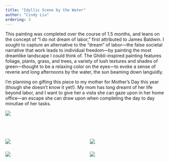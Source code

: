 ```yaml
---
title: "Idyllic Scene by the Water"
author: "Cindy Liu"
ordering: 3
---
```


This painting was completed over the course of 1.5 months, and leans on the concept of “I do not dream of labor,” first attributed to James Baldwin. I sought to capture an alternative to the “dream” of labor—the false societal narrative that work leads to individual freedom—by painting the most dreamlike landscape I could think of. The Ghibli-inspired painting features foliage, plants, grass, and trees, a variety of lush textures and shades of green—thought to be a relaxing color on the eyes—to evoke a sense of reverie and long afternoons by the water, the sun beaming down languidly.

I’m planning on gifting this piece to my mother for Mother’s Day this year (though she doesn’t know it yet!). My mom has long dreamt of her life beyond labor, and I want to give her a vista she can gaze upon in her home office—an escape she can draw upon when completing the day to day minutiae of her tasks.

<img src="/assets/images/zine/z6/idyllic/idyllic1.jpg">

<div class="container">
    <img src="/assets/images/zine/z6/idyllic/idyllic2.jpg">
    <img src="/assets/images/zine/z6/idyllic/idyllic3.jpg">
    <img src="/assets/images/zine/z6/idyllic/idyllic4.jpg">
    <img src="/assets/images/zine/z6/idyllic/idyllic5.jpg">
</div>

<style>
    .container {
        display: grid; 
        grid-template-columns: repeat(2, 1fr);
        grid-auto-rows: 1fr;
        gap: 1.5rem;
        margin-top: 4.5rem;
    }
</style>
